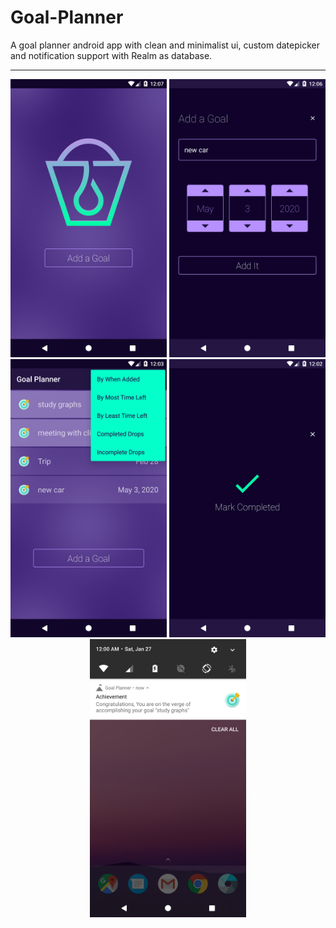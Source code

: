 # Goal-Planner
A goal planner android app with clean and minimalist ui, custom datepicker and notification support with Realm as database.
___
<p align="center">
  <img src="https://github.com/haershily/Goal-Planner/blob/master/screenshots/ssfirst.png" width="250" height="445"/>
  <img src="https://github.com/haershily/Goal-Planner/blob/master/screenshots/ssadd.png" width="250" height="445"/>
  <img src="https://github.com/haershily/Goal-Planner/blob/master/screenshots/sslist.png" width="250" height="445"/> 
  <img src="https://github.com/haershily/Goal-Planner/blob/master/screenshots/ssmark.png" width="250" height="445"/>
  <img src="https://github.com/haershily/Goal-Planner/blob/master/screenshots/ssNot2.png" width="250" height="445"/>
</p>
